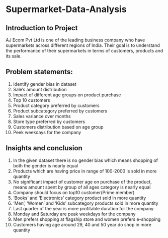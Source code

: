 # Supermarket-Data-Analysis
## Introduction to Project
AJ Ecom Pvt Ltd is one of the leading business company who have supermarkets across different regions of India. 
Their goal is to understand the performance of their supermarkets in terms of customers, products and its sale.
## Problem statements:
1) Identify gender bias in dataset
2) Sale’s amount distribution
3) Impact of different age groups on product purchase
4) Top 10 customers
5) Product category preferred by customers
6) Product subcategory preferred by customers
7) Sales variance over months
8) Store type preferred by customers
9) Customers distribution based on age group
10) Peek weekdays for the company
## Insights and conclusion 
1) In the given dataset there is no gender bias which means shopping of both the gender is nearly equal
2) Products which are having price in range of 100-2000 is sold in more quantity
3) No significant impact of customer age on purchase of the product, means amount spent by group of all ages category is nearly equal
4) Company should focus on top10 customer(Prime member)
5) ‘Books’ and ‘Electronics’ category product sold in more quantity
6) ‘Men’, ‘Women’ and ‘Kids’ subcategory products sold in more quantity
7) Last quarter of the year is more profitable duration for the company
8) Monday and Saturday are peak weekdays for the company
9) Men prefers shopping at flagship store and women prefers e-shopping
10) Customers having age around 29, 40 and 50 year do shop in more quantity
